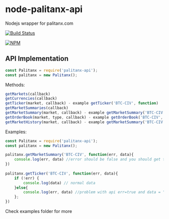 # node-palitanx-api
Nodejs wrapper for palitanx.com

[![Build Status](https://travis-ci.org/SloRunner/node-palitanx-api.svg?branch=master)](https://travis-ci.org/SloRunner/node-palitanx-api)

[![NPM](https://nodei.co/npm/palitanx-api.png?downloads=true&downloadRank=true&stars=true)](https://nodei.co/npm/palitanx-api/)

## API Implementation
```javascript
const Palitanx = require('palitanx-api');
const palitanx = new Palitanx();
```

Methods:

```javascript
getMarkets(callback)
getCurrencies(callback)
getTicker(market, callback) - example getTicker('BTC-CIV', function)
getMarketSummaries(callback)
getMarketSummary(market, callback) - example getMarketSummary('BTC-CIV', function)
getOrderBook(market, type, callback) - example getOrderBook('BTC-CIV', 'both', function...)
getMarketHistory(market, callback) - example getMarketSummary('BTC-CIV', function)
```

Examples:
```javascript
const Palitanx = require('palitanx-api');
const palitanx = new Palitanx();

palitanx.getMarketSummary('BTC-CIV', function(err, data){
    console.log(err, data) //error should be false and you should get the data
})
 
palitanx.getTicker('BTC-CIV', function(err, data){
	if (!err) {
		console.log(data) // normal data
	}else{
		console.log(err, data) //problem with api err=true and data = ""
	};
})
```

Check examples folder for more
